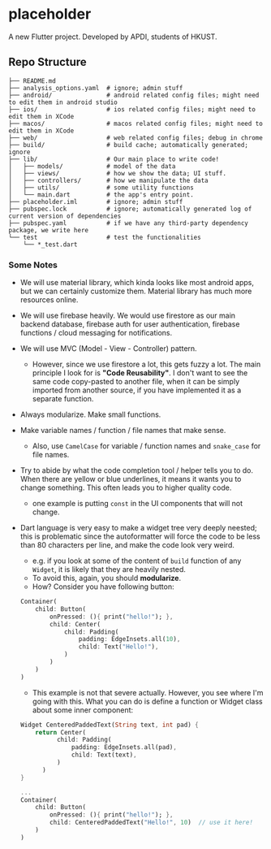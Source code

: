 # placeholder

A new Flutter project. Developed by APDI, students of HKUST.

## Repo Structure

```
├── README.md
├── analysis_options.yaml  # ignore; admin stuff
├── android/               # android related config files; might need to edit them in android studio
├── ios/                   # ios related config files; might need to edit them in XCode
├── macos/                 # macos related config files; might need to edit them in XCode
├── web/                   # web related config files; debug in chrome
├── build/                 # build cache; automatically generated; ignore
├── lib/                   # Our main place to write code!
│   ├── models/            # model of the data
│   ├── views/             # how we show the data; UI stuff.
│   ├── controllers/       # how we manipulate the data
│   ├── utils/             # some utility functions
│   └── main.dart          # the app's entry point.
├── placeholder.iml        # ignore; admin stuff
├── pubspec.lock           # ignore; automatically generated log of current version of dependencies
├── pubspec.yaml           # if we have any third-party dependency package, we write here
└── test                   # test the functionalities
    └── *_test.dart
```

### Some Notes

* We will use material library, which kinda looks like most android apps, but we can certainly
  customize them. Material library has much more resources online.
* We will use firebase heavily. We would use firestore as our main backend database,
  firebase auth for user authentication, firebase functions / cloud messaging for notifications.
* We will use MVC (Model - View - Controller) pattern.
  * However, since we use firestore a lot, this gets fuzzy a lot. The main principle I look for is
    **"Code Reusability"**. I don't want to see the same code copy-pasted to another file, when
    it can be simply imported from another source, if you have implemented it as a separate function.
* Always modularize. Make small functions.
* Make variable names / function / file names that make sense.
  * Also, use `CamelCase` for variable / function names and `snake_case` for file names.
* Try to abide by what the code completion tool / helper tells you to do. When there are
  yellow or blue underlines, it means it wants you to change something. This often leads
  you to higher quality code.
  * one example is putting `const` in the UI components that will not change.
* Dart language is very easy to make a widget tree very deeply neested; this is problematic
  since the autoformatter will force the code to be less than 80 characters per line, and
  make the code look very weird.
    * e.g. if you look at some of the content of `build` function of any `Widget`, it is
      likely that they are heavily nested.
    * To avoid this, again, you should **modularize**.
    * How? Consider you have following button:

    ```dart
    Container(
        child: Button(
            onPressed: (){ print("hello!"); },
            child: Center(
                child: Padding(
                    padding: EdgeInsets.all(10),
                    child: Text("Hello!"),
                )
            )
        )
    )
    ```
    * This example is not that severe actually. However, you see where I'm going with this.
      What you can do is define a function or Widget class about some inner component:

    ```dart
    Widget CenteredPaddedText(String text, int pad) {
        return Center(
              child: Padding(
                  padding: EdgeInsets.all(pad),
                  child: Text(text),
              )
          )
    }

    ...
    Container(
        child: Button(
            onPressed: (){ print("hello!"); },
            child: CenteredPaddedText("Hello!", 10)  // use it here!
        )
    )

    ```